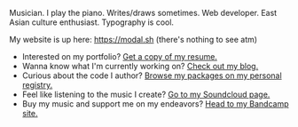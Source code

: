 Musician. I play the piano. Writes/draws sometimes. Web developer. East Asian culture enthusiast. Typography is cool.

My website is up here: https://modal.sh (there's nothing to see atm)

* Interested on my portfolio? [Get a copy of my resume.](https://modal.sh/resume)
* Wanna know what I'm currently working on? [Check out my blog.](https://blog.modal.sh)
* Curious about the code I author? [Browse my packages on my personal registry.](https://js.pack.modal.sh)
* Feel like listening to the music I create? [Go to my Soundcloud page.](https://soundcloud.com/temoto-kun)
* Buy my music and support me on my endeavors? [Head to my Bandcamp site.](https://clearfix.bandcamp.com)
